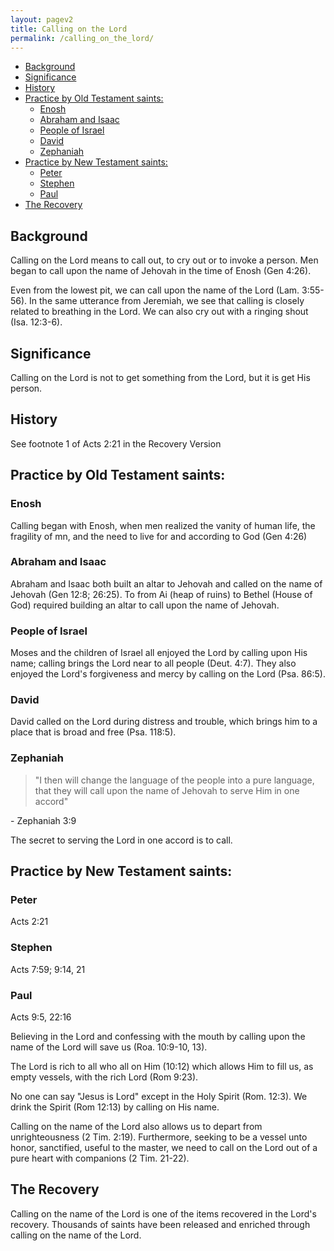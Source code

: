 ```yaml
---
layout: pagev2
title: Calling on the Lord
permalink: /calling_on_the_lord/
---
```

- [Background](#background)
- [Significance](#significance)
- [History](#history)
- [Practice by Old Testament saints:](#practice-by-old-testament-saints)
  - [Enosh](#enosh)
  - [Abraham and Isaac](#abraham-and-isaac)
  - [People of Israel](#people-of-israel)
  - [David](#david)
  - [Zephaniah](#zephaniah)
- [Practice by New Testament saints:](#practice-by-new-testament-saints)
  - [Peter](#peter)
  - [Stephen](#stephen)
  - [Paul](#paul)
- [The Recovery](#the-recovery)

## Background

Calling on the Lord means to call out, to cry out or to invoke a person. Men began to call upon the name of Jehovah in the time of Enosh (Gen 4:26). 

Even from the lowest pit, we can call upon the name of the Lord (Lam. 3:55-56). In the same utterance from Jeremiah, we see that calling is closely related to breathing in the Lord. We can also cry out with a ringing shout (Isa. 12:3-6).

## Significance

Calling on the Lord is not to get something from the Lord, but it is get His person.

## History

See footnote 1 of Acts 2:21 in the Recovery Version

## Practice by Old Testament saints:

### Enosh

Calling began with Enosh, when men realized the vanity of human life, the fragility of mn, and the need to live for and according to God (Gen 4:26)

### Abraham and Isaac

Abraham and Isaac both built an altar to Jehovah and called on the name of Jehovah (Gen 12:8; 26:25). To from Ai (heap of ruins) to Bethel (House of God) required building an altar to call upon the name of Jehovah.

### People of Israel

Moses and the children of Israel all enjoyed the Lord by calling upon His name; calling brings the Lord near to all people (Deut. 4:7). They also enjoyed the Lord's forgiveness and mercy by calling on the Lord (Psa. 86:5).

### David

David called on the Lord during distress and trouble, which brings him to a place that is broad and free (Psa. 118:5).

### Zephaniah

> "I then will change the language of the people into a pure language, that they will call upon the name of Jehovah to serve Him in one accord"

\- Zephaniah 3:9

The secret to serving the Lord in one accord is to call.

## Practice by New Testament saints:

### Peter

Acts 2:21

### Stephen

Acts 7:59; 9:14, 21

### Paul

Acts 9:5, 22:16

Believing in the Lord and confessing with the mouth by calling upon the name of the Lord will save us (Roa. 10:9-10, 13).

The Lord is rich to all who all on Him (10:12) which allows Him to fill us, as empty vessels, with the rich Lord (Rom 9:23).

No one can say "Jesus is Lord" except in the Holy Spirit (Rom. 12:3). We drink the Spirit (Rom 12:13) by calling on His name. 

Calling on the name of the Lord also allows us to depart from unrighteousness (2 Tim. 2:19). Furthermore, seeking to be a vessel unto honor, sanctified, useful to the master, we need to call on the Lord out of a pure heart with companions (2 Tim. 21-22).

## The Recovery

Calling on the name of the Lord is one of the items recovered in the Lord's recovery. Thousands of saints have been released and enriched through calling on the name of the Lord.


